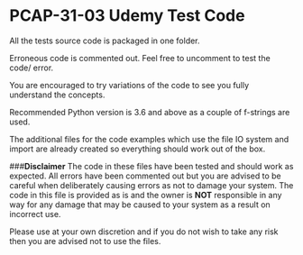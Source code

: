 # **PCAP-31-03 Udemy Test Code**

All the tests source code is packaged in one folder. 

Erroneous code is commented out. Feel free to uncomment to test the code/ error. 

You are encouraged to try variations of the code to see you fully understand the concepts.

Recommended Python version is 3.6 and above as a couple of f-strings are used.

The additional files for the code examples which use the file IO system and import are already created so everything should work out of the box.

###**Disclaimer**
The code in these files have been tested and should work as expected. All errors have been commented out but you are advised to be careful when deliberately causing errors as not to damage your system. The code in this file is provided as is and the owner is **NOT** responsible in any way for any damage that may be caused to your system as a result on incorrect use. 

Please use at your own discretion and if you do not wish to take any risk then you are advised not to use the files.